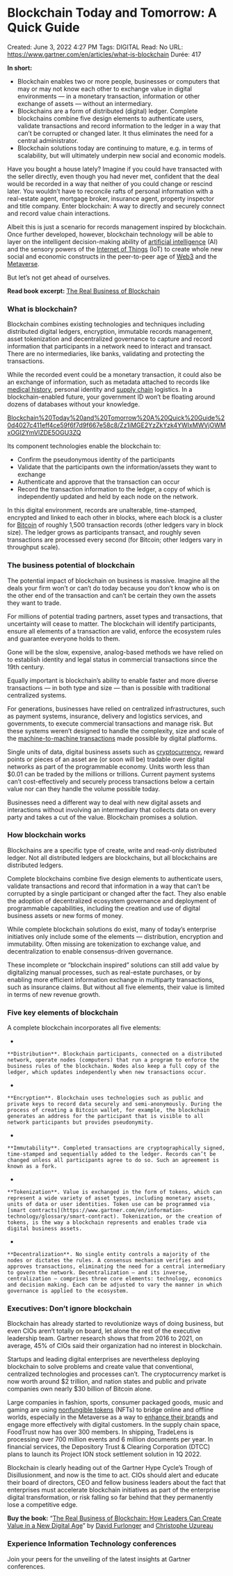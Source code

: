 # Blockchain Today and Tomorrow: A Quick Guide

Created: June 3, 2022 4:27 PM
Tags: DIGITAL
Read: No
URL: https://www.gartner.com/en/articles/what-is-blockchain
Durée: 417

**In short:**

- Blockchain enables two or more people, businesses or computers that may or may not know each other to exchange value in digital environments — in a monetary transaction, information or other exchange of assets — without an intermediary.
- Blockchains are a form of distributed (digital) ledger. Complete blockchains combine five design elements to authenticate users, validate transactions and record information to the ledger in a way that can’t be corrupted or changed later. It thus eliminates the need for a central administrator.
- Blockchain solutions today are continuing to mature, e.g. in terms of scalability, but will ultimately underpin new social and economic models.

Have you bought a house lately? Imagine if you could have transacted with the seller directly, even though you had never met, confident that the deal would be recorded in a way that neither of you could change or rescind later. You wouldn’t have to reconcile rafts of personal information with a real-estate agent, mortgage broker, insurance agent, property inspector and title company. Enter blockchain: A way to directly and securely connect and record value chain interactions.

Albeit this is just a scenario for records management inspired by blockchain. Once further developed, however, blockchain technology will be able to layer on the intelligent decision-making ability of [artificial intelligence](https://www.gartner.com/en/topics/artificial-intelligence) (AI) and the sensory powers of the [Internet of Things](https://www.gartner.com/smarterwithgartner/will-iot-thrive-post-pandemic) (IoT) to create whole new social and economic constructs in the peer-to-peer age of [Web3](https://www.gartner.com/en/articles/what-is-web3) and the [Metaverse](https://www.gartner.com/en/articles/what-is-a-metaverse).

But let’s not get ahead of ourselves.

**Read book excerpt:** [The Real Business of Blockchain](https://www.gartner.com/en/information-technology/insights/blockchain)

### What is blockchain?

Blockchain combines existing technologies and techniques including distributed digital ledgers, encryption, immutable records management, asset tokenization and decentralized governance to capture and record information that participants in a network need to interact and transact. There are no intermediaries, like banks, validating and protecting the transactions.

While the recorded event could be a monetary transaction, it could also be an exchange of information, such as metadata attached to records like [medical history](https://www.gartner.com/smarterwithgartner/healthcare-data-storage-and-other-innovations-head-to-the-cloud), personal identity and [supply chain](https://www.gartner.com/smarterwithgartner/make-a-compelling-case-for-your-digital-supply-chain-transformation) logistics. In a blockchain-enabled future, your government ID won’t be floating around dozens of databases without your knowledge.

[Blockchain%20Today%20and%20Tomorrow%20A%20Quick%20Guide%20d4027c411eff4ce59f6f7d9f667e58c8/Zz1iMGE2YzZkYzk4YWIxMWVjOWMxOGI2YmVlZDE5OGU3ZQ](Blockchain%20Today%20and%20Tomorrow%20A%20Quick%20Guide%20d4027c411eff4ce59f6f7d9f667e58c8/Zz1iMGE2YzZkYzk4YWIxMWVjOWMxOGI2YmVlZDE5OGU3ZQ)

Its component technologies enable the blockchain to:

- Confirm the pseudonymous identity of the participants
- Validate that the participants own the information/assets they want to exchange
- Authenticate and approve that the transaction can occur
- Record the transaction information to the ledger, a copy of which is independently updated and held by each node on the network.

In this digital environment, records are unalterable, time-stamped, encrypted and linked to each other in blocks, where each block is a cluster for [Bitcoin](https://www.gartner.com/en/information-technology/glossary/bitcoin) of roughly 1,500 transaction records (other ledgers vary in block size). The ledger grows as participants transact, and roughly seven transactions are processed every second (for Bitcoin; other ledgers vary in throughput scale).

### The business potential of blockchain

The potential impact of blockchain on business is massive. Imagine all the deals your firm won’t or can’t do today because you don’t know who is on the other end of the transaction and can’t be certain they own the assets they want to trade.

For millions of potential trading partners, asset types and transactions, that uncertainty will cease to matter. The blockchain will identify participants, ensure all elements of a transaction are valid, enforce the ecosystem rules and guarantee everyone holds to them.

Gone will be the slow, expensive, analog-based methods we have relied on to establish identity and legal status in commercial transactions since the 19th century.

Equally important is blockchain’s ability to enable faster and more diverse transactions — in both type and size — than is possible with traditional centralized systems.

For generations, businesses have relied on centralized infrastructures, such as payment systems, insurance, delivery and logistics services, and governments, to execute commercial transactions and manage risk. But these systems weren’t designed to handle the complexity, size and scale of the [machine-to-machine transactions](https://www.gartner.com/en/articles/machine-customers-will-decide-who-gets-their-trillion-dollar-business-is-it-you) made possible by digital platforms.

Single units of data, digital business assets such as [cryptocurrency](https://www.gartner.com/en/articles/gartner-predicts-criminal-cryptocurrency-transactions-will-drop-by-30-by-2024), reward points or pieces of an asset are (or soon will be) tradable over digital networks as part of the programmable economy. Units worth less than $0.01 can be traded by the millions or trillions. Current payment systems can’t cost-effectively and securely process transactions below a certain value nor can they handle the volume possible today.

Businesses need a different way to deal with new digital assets and interactions without involving an intermediary that collects data on every party and takes a cut of the value. Blockchain promises a solution.

### How blockchain works

Blockchains are a specific type of create, write and read-only distributed ledger. Not all distributed ledgers are blockchains, but all blockchains are distributed ledgers.

Complete blockchains combine five design elements to authenticate users, validate transactions and record that information in a way that can’t be corrupted by a single participant or changed after the fact. They also enable the adoption of decentralized ecosystem governance and deployment of programmable capabilities, including the creation and use of digital business assets or new forms of money.

While complete blockchain solutions do exist, many of today’s enterprise initiatives only include some of the elements — distribution, encryption and immutability. Often missing are tokenization to exchange value, and decentralization to enable consensus-driven governance.

These incomplete or “blockchain inspired” solutions can still add value by digitalizing manual processes, such as real-estate purchases, or by enabling more efficient information exchange in multiparty transactions, such as insurance claims. But without all five elements, their value is limited in terms of new revenue growth.

### Five key elements of blockchain

A complete blockchain incorporates all five elements:

- 
    
    **Distribution**. Blockchain participants, connected on a distributed network, operate nodes (computers) that run a program to enforce the business rules of the blockchain. Nodes also keep a full copy of the ledger, which updates independently when new transactions occur.
    
- 
    
    **Encryption**. Blockchain uses technologies such as public and private keys to record data securely and semi-anonymously. During the process of creating a Bitcoin wallet, for example, the blockchain generates an address for the participant that is visible to all network participants but provides pseudonymity.
    
- 
    
    **Immutability**. Completed transactions are cryptographically signed, time-stamped and sequentially added to the ledger. Records can’t be changed unless all participants agree to do so. Such an agreement is known as a fork.
    
- 
    
    **Tokenization**. Value is exchanged in the form of tokens, which can represent a wide variety of asset types, including monetary assets, units of data or user identities. Token use can be programmed via [smart contracts](https://www.gartner.com/en/information-technology/glossary/smart-contract). Tokenization, or the creation of tokens, is the way a blockchain represents and enables trade via digital business assets.
    
- 
    
    **Decentralization**. No single entity controls a majority of the nodes or dictates the rules. A consensus mechanism verifies and approves transactions, eliminating the need for a central intermediary to govern the network. Decentralization — and its inverse, centralization — comprises three core elements: technology, economics and decision making. Each can be adjusted to vary the manner in which governance is applied to the ecosystem.
    

### Executives: Don’t ignore blockchain

Blockchain has already started to revolutionize ways of doing business, but even CIOs aren’t totally on board, let alone the rest of the executive leadership team. Gartner research shows that from 2016 to 2021, on average, 45% of CIOs said their organization had no interest in blockchain.

Startups and leading digital enterprises are nevertheless deploying blockchain to solve problems and create value that conventional, centralized technologies and processes can’t. The cryptocurrency market is now worth around $2 trillion, and nation states and public and private companies own nearly $30 billion of Bitcoin alone.

Large companies in fashion, sports, consumer packaged goods, music and gaming are using [nonfungible tokens](https://www.gartner.com/smarterwithgartner/3-themes-surface-in-the-2021-hype-cycle-for-emerging-technologies) (NFTs) to bridge online and offline worlds, especially in the Metaverse as a way to [enhance their brands](https://www.gartner.com/en/articles/what-marketing-leaders-should-know-about-super-bowl-lvi-advertising) and engage more effectively with digital customers. In the supply chain space, FoodTrust now has over 300 members. In shipping, TradeLens is processing over 700 million events and 6 million documents per year. In financial services, the Depository Trust & Clearing Corporation (DTCC) plans to launch its Project ION stock settlement solution in 1Q 2022.

Blockchain is clearly heading out of the Gartner Hype Cycle’s Trough of Disillusionment, and now is the time to act. CIOs should alert and educate their board of directors, CEO and fellow business leaders about the fact that enterprises must accelerate blockchain initiatives as part of the enterprise digital transformation, or risk falling so far behind that they permanently lose a competitive edge.

**Buy the book:** “[The Real Business of Blockchain: How Leaders Can Create Value in a New Digital Age](https://www.gartner.com/en/publications/the-real-business-of-blockchain)” by [David Furlonger](https://www.gartner.com/en/experts/david-furlonger) and [Christophe Uzureau](https://www.gartner.com/analyst/16697)

### Experience Information Technology conferences

Join your peers for the unveiling of the latest insights at Gartner conferences.